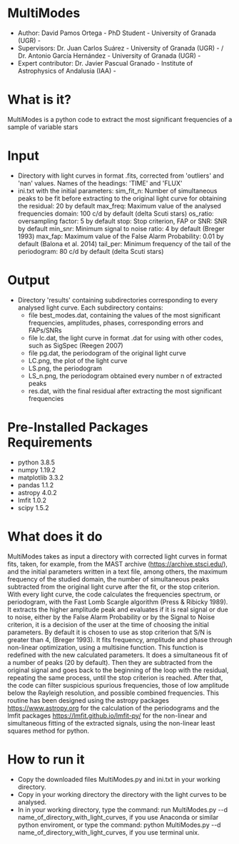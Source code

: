 # MultiModes
- Author: David Pamos Ortega - PhD Student - University of Granada (UGR) -
- Supervisors: Dr. Juan Carlos Suárez - University of Granada (UGR) - / Dr. Antonio García Hernández - University of Granada (UGR) -
- Expert contributor: Dr. Javier Pascual Granado - Institute of Astrophysics of Andalusia (IAA) -

# What is it?
MultiModes is a python code to extract the most significant frequencies of a sample of variable stars

# Input
- Directory with light curves in format .fits, corrected from 'outliers' and 'nan' values. Names of the headings: 'TIME' and 'FLUX'
- ini.txt with the initial parameters: 
  sim_fit_n: Number of simultaneous peaks to be fit before extracting to the original light curve for obtaining the residual: 20 by default
  max_freq: Maximum value of the analysed frequencies domain: 100 c/d by default (delta Scuti stars)
  os_ratio: oversampling factor: 5 by default
  stop: Stop criterion, FAP or SNR: SNR by default
  min_snr: Minimum signal to noise ratio: 4 by default (Breger 1993)
  max_fap: Maximum value of the False Alarm Probability: 0.01 by default (Balona et al. 2014)
  tail_per: Minimum  frequency of the tail of the periodogram: 80 c/d by default (delta Scuti stars)
  
# Output
- Directory 'results' containing subdirectories corresponding to every analysed light curve. Each subdirectory contains:
  - file best_modes.dat, containing the values of the most significant frequencies, amplitudes, phases, corresponding errors and FAPs/SNRs
  - file lc.dat, the light curve in format .dat for using with other codes, such as SigSpec (Reegen 2007)
  - file pg.dat, the periodogram of the original light curve
  - LC.png, the plot of the light curve
  - LS.png, the periodogram
  - LS_n.png, the periodogram obtained every number n of extracted peaks
  - res.dat, with the final residual after extracting the most significant frequencies

# Pre-Installed Packages Requirements
- python 3.8.5
- numpy 1.19.2
- matplotlib 3.3.2
- pandas 1.1.2
- astropy 4.0.2
- lmfit 1.0.2
- scipy 1.5.2

# What does it do
MultiModes takes as input a directory with corrected light curves in format fits, taken, for example, from the MAST archive (https://archive.stsci.edu/), and the initial parameters written in a text file, among others, the  maximum frequency of the studied domain, the number of simultaneous peaks subtracted from the original light curve after the fit, or the stop criterion. With every light curve, the code calculates the frequencies spectrum, or periodogram, with the Fast Lomb Scargle algorithm (Press & Ribicky 1989). It extracts the higher amplitude peak and evaluates if it is real signal or due to noise, either by the False Alarm Probability or by the Signal to Noise criterion, it is a decision of the user at the time of choosing the initial parameters. By default it is chosen to use as  stop criterion that S/N is greater than 4, (Breger 1993).
It fits frequency, amplitude and phase through non-linear optimization, using a multisine function. This function is redefined with the new calculated parameters. It does a simultaneous fit of a number of peaks (20 by default).
Then they are subtracted from the original signal and goes back to the beginning of the loop  with the residual, repeating the same process, until the stop criterion is reached. 
After that, the code can filter suspicious spurious frequencies, those of low amplitude below the Rayleigh resolution, and possible combined frequencies. 
This routine has been designed using the astropy packages https://www.astropy.org for the calculation of the periodograms and the lmfit packages https://lmfit.github.io/lmfit-py/ for the non-linear and simultaneous fitting of the extracted signals, using the non-linear least squares method for python.

# How to run it
- Copy the downloaded files MultiModes.py and ini.txt in your working directory.
- Copy in your working directory the directory with the light curves to be analysed.
- In in your working directory, type the command: run MultiModes.py --d name_of_directory_with_light_curves, if you use Anaconda or similar python enviroment, or type the command: python MultiModes.py --d name_of_directory_with_light_curves, if you use terminal unix. 
